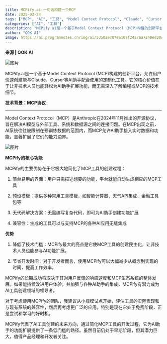 ```yaml
---
title: MCPify.ai:一句话构建一个MCP
date: 2025-03-24
tags: ["MCP", "AI", "工具", "Model Context Protocol", "Claude", "Cursor"]
categories: ["AI", "工具"]
description: "MCPify.ai是一个基于Model Context Protocol (MCP)构建的创新平台，允许用户快速创建能与Claude、Cursor等AI助手配合使用的定制化工具。"
author: "QOK AI"
image: https://ai.programnotes.cn/img/ai/53502e707ea107f2427aa7249ed30c80.png
---
```


**来源 | QOK AI**

![图片](https://ai.programnotes.cn/img/ai/53502e707ea107f2427aa7249ed30c80.png)  
  
MCPify.ai是一个基于Model Context Protocol (MCP)构建的创新平台，允许用户快速创建能与Claude、Cursor等AI助手配合使用的定制化工具。它的核心价值在于让非技术人员也能轻松为AI助手扩展功能，而无需深入了解编程或MCP的技术细节。  
  
  
**技术背景：MCP协议**  
  
  
****  
Model Context Protocol（MCP）是Anthropic在2024年11月推出的开源协议，旨在解决AI模型与外部工具、系统和数据源之间的连接问题。在MCP出现之前，AI系统往往被限制在预训练数据的范围内，而MCP允许AI助手接入实时数据和功能，显著扩展了它们的能力边界。  
  
![图片](https://ai.programnotes.cn/img/ai/eb56555fd3da7ad0ec4099d3601b7b61.png)  
  
  
  
**MCPify的核心功能**  
  
MCPify的主要优势在于它极大地简化了MCP工具的创建过程：  
  
1. 简单易用的界面：用户只需描述想要的功能，平台就能自动生成相应的MCP工具  
  
2. 预设模板：提供多种常用工具模板，如智能计算器、天气API集成、金融工具包等  
  
3. 无代码解决方案：无需编写复杂代码，即可为AI助手创建功能扩展  
  
4. 兼容性：生成的工具可以与支持MCP的各种AI应用无缝集成  
  
  
**优势**  
  
1. 降低了技术门槛：MCPify最大的亮点是它使MCP工具的创建民主化，让非技术人员也能参与AI功能扩展。  
  
2. 节省开发时间：对于开发者而言，使用MCPify可以大幅减少从概念到实现的时间，提高工作效率。  
  
MCPify的长期成功将取决于其对用户反馈的响应速度和MCP生态系统的整体发展。如果能持续改进用户体验，并加强与各种AI助手的集成，MCPify有潜力成为AI工具创建领域的领导者。  
  
  
对于考虑使用MCPify的团队，我建议从小规模试点开始，评估工具的实际表现和与现有系统的兼容性，然后再考虑更广泛的应用。特别是现在它处于免费阶段，正是尝试和学习的好时机。  
  
MCPify代表了AI工具创建的未来方向，通过简化MCP工具的开发过程，它为AI助手的功能扩展提供了一条低门槛的路径。虽然目前仍处于早期阶段，但其潜力巨大，值得产品经理和开发者关注。
